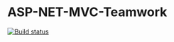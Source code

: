 # ASP-NET-MVC-Teamwork
[![Build status](https://ci.appveyor.com/api/projects/status/ff0ei2bqw84u8gjj/branch/master?svg=true)](https://ci.appveyor.com/project/Merhatt/code-judging-platform-codewarfares/branch/master)
